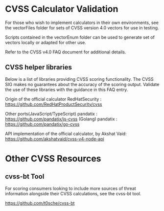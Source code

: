 # CVSS Calculator Validation

For those who wish to implement calculators in their own environments, see the vectorFiles folder for sets of CVSS version 4.0 vectors for use in testing. 

Scripts contained in the vectorEnum folder can be used to generate set of vectors locally or adapted for other use.

Refer to the CVSS v4.0 FAQ document for additional details.

## CVSS helper libraries

Below is a list of libraries providing CVSS scoring functionality. The CVSS SIG makes no guarantees about the accuracy of the scoring output. Validate the use of these libraries with the guidance in this FAQ entry.

Origin of the official calculator
RedHatSecurity : https://github.com/RedHatProductSecurity/cvss

Other ports(JavaScript/TypeScript) pandatix : https://github.com/pandatix/js-cvss
(Golang) pandatix : https://github.com/pandatix/go-cvss

API implementation of the official calculator, by  Akshat Vaid: https://github.com/akshatvaid/cvss-v4-node-api

# Other CVSS Resources

## cvss-bt Tool

For scoring consumers looking to include more sources of threat information alongside their CVSS calculations, see the cvss-bt tool.

https://github.com/t0sche/cvss-bt
